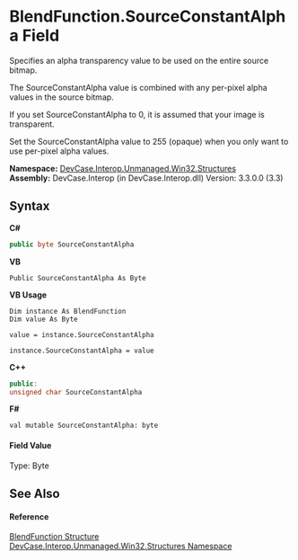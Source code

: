 # BlendFunction.SourceConstantAlpha Field
 

Specifies an alpha transparency value to be used on the entire source bitmap. 

 The SourceConstantAlpha value is combined with any per-pixel alpha values in the source bitmap. 

 If you set SourceConstantAlpha to 0, it is assumed that your image is transparent. 

 Set the SourceConstantAlpha value to 255 (opaque) when you only want to use per-pixel alpha values.

**Namespace:**&nbsp;<a href="N_DevCase_Interop_Unmanaged_Win32_Structures">DevCase.Interop.Unmanaged.Win32.Structures</a><br />**Assembly:**&nbsp;DevCase.Interop (in DevCase.Interop.dll) Version: 3.3.0.0 (3.3)

## Syntax

**C#**<br />
``` C#
public byte SourceConstantAlpha
```

**VB**<br />
``` VB
Public SourceConstantAlpha As Byte
```

**VB Usage**<br />
``` VB Usage
Dim instance As BlendFunction
Dim value As Byte

value = instance.SourceConstantAlpha

instance.SourceConstantAlpha = value
```

**C++**<br />
``` C++
public:
unsigned char SourceConstantAlpha
```

**F#**<br />
``` F#
val mutable SourceConstantAlpha: byte
```


#### Field Value
Type: Byte

## See Also


#### Reference
<a href="T_DevCase_Interop_Unmanaged_Win32_Structures_BlendFunction">BlendFunction Structure</a><br /><a href="N_DevCase_Interop_Unmanaged_Win32_Structures">DevCase.Interop.Unmanaged.Win32.Structures Namespace</a><br />